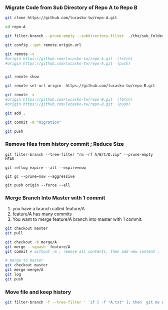 
### Migrate Code from Sub Directory of Repo A to Repo B


```sh
git clone https://github.com/lucasko-tw/repo-A.git 

cd repo-A

git filter-branch --prune-empty --subdirectory-filter  ./the/sub_folder/you/want  master

git config --get remote.origin.url

git remote -v
#origin	https://github.com/lucasko-tw/repo-A.git  (fetch)
#origin	https://github.com/lucasko-tw/repo-A.git  (push)


git remote show

git remote set-url origin  https://github.com/lucasko-tw/repo-B.git 

git remote -v
#origin	https://github.com/lucasko-tw/repo-B.git  (fetch)
#origin	https://github.com/lucasko-tw/repo-B.git  (push)

git add .

git commit -m "migration"

git push
```


### Remove files from history commit ; Reduce Size

```
git filter-branch --tree-filter "rm -rf A/B/C/D.zip" --prune-empty HEAD

git reflog expire --all --expire=now

git gc --prune=now --aggressive

git push origin --force --all

```


### Merge Branch Into Master with 1 commit

1. you have a branch called feature/A
2. feature/A has many commits
3. You want to merge feature/A branch into master with 1 commit.


```sh
git checkout master
git pull

git checkout -b merge/A
git merge --squash  feature/A
git commit # without -m ; remove all contents, then add new content ;

# merge to master
git checkout master
git merge merge/A
git log
git push
```




### Move file and keep history


```sh 
git filter-branch -f --tree-filter ' `if [ -f "A.txt" ]; then  git mv A.txt  C.txt  ; fi  ` ' HEAD 
```

